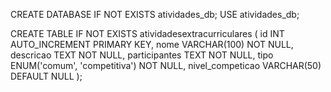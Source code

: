 
CREATE DATABASE IF NOT EXISTS atividades_db;
USE atividades_db;

CREATE TABLE IF NOT EXISTS atividadesextracurriculares (
    id INT AUTO_INCREMENT PRIMARY KEY,
    nome VARCHAR(100) NOT NULL,
    descricao TEXT NOT NULL,
    participantes TEXT NOT NULL,
    tipo ENUM('comum', 'competitiva') NOT NULL,
    nivel_competicao VARCHAR(50) DEFAULT NULL
);
